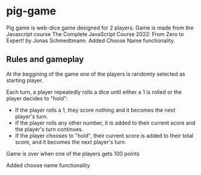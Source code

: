 # pig-game
Pig game is web-dice game designed for 2 players.
Game is made from the Javascript course The Complete JavaScript Course 2022: From Zero to Expert! by Jonas Schmedtmann.
Added Choose Name functionality.

## Rules and gameplay
At the beggining of the game one of the players is randomly selected as starting player.

Each turn, a player repeatedly rolls a dice until either a 1 is rolled or the player decides to "hold":

* If the player rolls a 1, they score nothing and it becomes the next player's turn.
* If the player rolls any other number, it is added to their current score and the player's turn continues.
* If the player chooses to "hold", their current score is added to their total score, and it becomes the next player's turn.

Game is over when one of the players gets 100 points

Added choose name functionality

